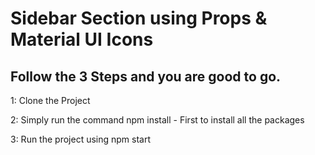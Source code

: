 # Sidebar Section using Props & Material UI Icons

## Follow the 3 Steps and you are good to go.

1: Clone the Project

2: Simply run the command npm install - First to install all the packages

3: Run the project using npm start
